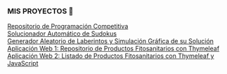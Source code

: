 ### MIS PROYECTOS 👋


[Repositorio de Programación Competitiva](./problems/aer100/src/Main.java)</br> 
[Solucionador Automático de Sudokus](./problems/aer100/src/Main.java)</br> 
[Generador Aleatorio de Laberintos y Simulación Gráfica de su Solución](./problems/aer100/src/Main.java)</br> 
[Aplicación Web 1: Repositorio de Productos Fitosanitarios con Thymeleaf](./problems/aer100/src/Main.java)</br> 
[Aplicación Web 2: Listado de Productos Fitosanitarios con Thymeleaf y JavaScript](./problems/aer100/src/Main.java)</br> 
<!--
**SergioSalazarC/SergioSalazarC** is a ✨ _special_ ✨ repository because its `README.md` (this file) appears on your GitHub profile.

Here are some ideas to get you started:

- 🔭 I’m currently working on ...
- 🌱 I’m currently learning ...
- 👯 I’m looking to collaborate on ...
- 🤔 I’m looking for help with ...
- 💬 Ask me about ...
- 📫 How to reach me: ...
- 😄 Pronouns: ...
- ⚡ Fun fact: ...
-->
